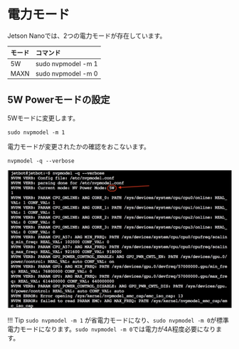# 電力モード

Jetson Nanoでは、2つの電力モードが存在しています。

|モード|コマンド|
|:--|:--|
|5W|sudo nvpmodel -m 1|
|MAXN|sudo nvpmodel -m 0|

## 5W Powerモードの設定

5Wモードに変更します。

```
sudo nvpmodel -m 1
```

電力モードが変更されたかの確認をおこないます。

```
nvpmodel -q --verbose
```

![](./img/power001.png)

!!! Tip
	`sudo nvpmodel -m 1` が省電力モードになり、`sudo nvpmodel -m 0`が標準電力モードになります。`sudo nvpmodel -m 0`では電力が4A程度必要になります。